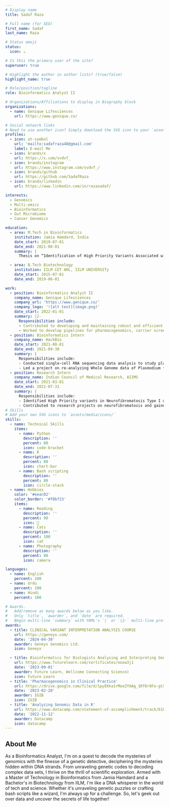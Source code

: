 ```yaml
---
# Display name
title: Sadaf Raza

# Full name (for SEO)
first_name: Sadaf
last_name: Raza

# Status emoji
status:
  icon: ☕️

# Is this the primary user of the site?
superuser: true

# Highlight the author in author lists? (true/false)
highlight_name: true

# Role/position/tagline
role: Bioinformatics Analyst II

# Organizations/Affiliations to display in Biography block
organizations:
  - name: Genique Lifesciences
    url: https://www.genique.co/

# Social network links
# Need to use another icon? Simply download the SVG icon to your `assets/media/icons/` folder.
profiles:
  - icon: at-symbol
    url: 'mailto:sadafraza48@gmail.com'
    label: E-mail Me
  - icon: brands/x
    url: https://x.com/svdvf_
  - icon: brands/instagram
    url: https://www.instagram.com/svdvf_/
  - icon: brands/github
    url: https://github.com/SadafRaza
  - icon: brands/linkedin
    url: https://www.linkedin.com/in/razasadaf/

interests:
  - Genomics
  - Multi-omics
  - Bioinformatics
  - Gut Microbiome
  - Cancer Genomics

education:
  - area: M.Tech in Bioinformatics
    institution: Jamia Hamdard, India
    date_start: 2019-07-01
    date_end: 2021-08-01
    summary: |
      Thesis on “Identification of High Priority Variants Associated with Neurofibromatosis Type 1: Reanalysis of Whole Exome Data” under the supervision of Dr. Dibyabhabha Pradhan, ICMR AIIMS Computational Genomics Centre, New Delhi.

  - area: B.Tech Biotechnology
    institution: IILM CET AHL, IILM UNIVERSITy
    date_start: 2015-07-01
    date_end: 2019-06-01

work:
  - position: Bioinformatics Analyst II
    company_name: Genique Lifesciences
    company_url: 'https://www.genique.co/'
    company_logo: '![alt text](image.png)'
    date_start: 2022-01-01
    summary: |2-
      Responsibilities include:
      - Contributed to developing and maintaining robust and efficient pipelines and databases for the analysis of large-scale genomic data, including whole genome, whole exome, targeted, and microarray data.
      - Worked to develop pipelines for pharmacogenomics, carrier screening (including Non-invasive Prenatal Testing), somatic and germline variant analysis, cnv detection, gwas, and genomic analysis in canine and equine species.
  - position: Bioinformatics Intern
    company_name: HackBio
    date_start: 2021-08-01
    date_end: 2021-09-30
    summary: |
      Responsibilities include:
      - Conducted single-cell RNA sequencing data analysis to study plant root development.
      - Led a project on re-analyzing Whole Genome data of Plasmodium falciparum.
  - position: Research Intern
    company_name: Indian Council of Medical Research, AIIMS
    date_start: 2021-03-01
    date_end: 2021-07-31
    summary: |
      Responsibilities include:
      - Identified High Priority variants in Neurofibromatosis Type I disease patients using Whole Exome data.
      - Contributed to research projects on neurofibromatosis and gained hands-on experience in data analysis.
# Skills
# Add your own SVG icons to `assets/media/icons/`
skills:
  - name: Technical Skills
    items:
      - name: Python
        description: ''
        percent: 80
        icon: code-bracket
      - name: R
        description: ''
        percent: 80
        icon: chart-bar
      - name: Bash scripting
        description: ''
        percent: 80
        icon: circle-stack
  - name: Hobbies
    color: '#eeac02'
    color_border: '#f0bf23'
    items:
      - name: Reading
        description: ''
        percent: 90
        icon: 📖
      - name: Cats
        description: ''
        percent: 100
        icon: cat
      - name: Photography
        description: ''
        percent: 80
        icon: camera

languages:
  - name: English
    percent: 100
  - name: Urdu
    percent: 100
  - name: Hindi
    percent: 100

# Awards.
#   Add/remove as many awards below as you like.
#   Only `title`, `awarder`, and `date` are required.
#   Begin multi-line `summary` with YAML's `|` or `|2-` multi-line prefix and indent 2 spaces below.
awards:
  - title: CLINICAL VARIANT INTERPRETATION ANALYSIS COURSE
    url: https://geneyx.com/
    date: '2024-04-30'
    awarder: Geneyx Genomics Ltd.
    icon: Geneyx

  - title: Bioinformatics for Biologists Analysing and Interpreting Genomics Datasets
    url: https://www.futurelearn.com/certificates/ooow3j1
    date: '2023-09-01'
    awarder: Future Learn, Wellcome Connecting Science)
    icon: Future Learn
  - title: 'Pharmacogenomics in Clinical Practice'
    url: https://drive.google.com/file/d/1pyEKka1rMoeZYOAg_1Rf0r8Fo-gtXsmW/view
    date: '2023-02-28'
    awarder: IGIB
    icon: IGIB
  - title: 'Analyzing Genomic Data in R'
    url: https://www.datacamp.com/statement-of-accomplishment/track/6180d5ad390f28d90fefc79e1f9011893c6e7712?raw=1
    date: '2022-11-12'
    awarder: Datacamp
    icon: datacamp
---
```

## About Me

As a Bioinformatics Analyst, I'm on a quest to decode the mysteries of genomics with the finesse of a genetic detective,  deciphering the mysteries hidden within DNA strands. From unraveling genetic codes to decoding complex data sets, I thrive on the thrill of scientific exploration. Armed with a Master of Technology in Bioinformatics from Jamia Hamdard and a Bachelor's in Biotechnology from IILM, I'm like a DNA whisperer in the world of tech and science. Whether it's unraveling genetic puzzles or crafting bash scripts like a wizard, I'm always up for a challenge. So, let's geek out over data and uncover the secrets of life together!